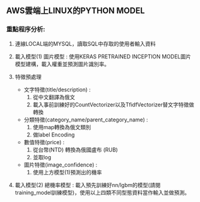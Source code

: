 ## AWS雲端上LINUX的PYTHON MODEL

### 重點程序分析:
1. 連線LOCAL端的MYSQL，讀取SQL中存取的使用者輸入資料
2. 載入模型(1) 圖片模型 : 使用KERAS PRETRAINED INCEPTION MODEL圖片模型建構，載入權重並預測圖片識別率。
3. 特徵預處理   <br>
    * 文字特徵(title/description) :  <br>
      1. 從中文翻譯為俄文 <br>
      2. 載入事前訓練好的CountVectorizer以及TfidfVectorizer替文字特徵做轉換  <br>
    * 分類特徵(category_name/parent_category_name) :  <br>
      1. 使用map轉換為俄文類別  <br>
      2. 做label Encoding <br>
    * 數值特徵(price) : 
      1. 從台幣(NTD) 轉換為俄國盧布 (RUB)  <br>
      2. 並取log <br>
    * 圖片特徵(image_confidence) : 
      1. 使用上方模型(1)預測出的機率 <br>
              
              
4. 載入模型(2) 總機率模型 : 載入預先訓練好nn/lgbm的模型(請閱training_model訓練模型)，使用以上四類不同型態資料當作輸入並做預測。
